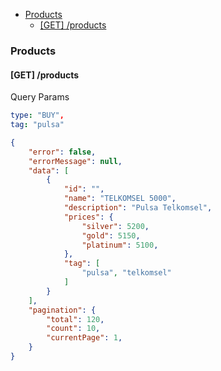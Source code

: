 - [Products](#products)
  - [[GET] /products](#get-products)

### Products
#### [GET] /products
Query Params
```yaml
type: "BUY",
tag: "pulsa"
```


```json
{
    "error": false,
    "errorMessage": null,
    "data": [
        {
            "id": "",
            "name": "TELKOMSEL 5000",
            "description": "Pulsa Telkomsel",
            "prices": {
                "silver": 5200,
                "gold": 5150,
                "platinum": 5100,
            },
            "tag": [
                "pulsa", "telkomsel"
            ]
        }
    ],
    "pagination": {
        "total": 120,
        "count": 10,
        "currentPage": 1,
    }
}
```